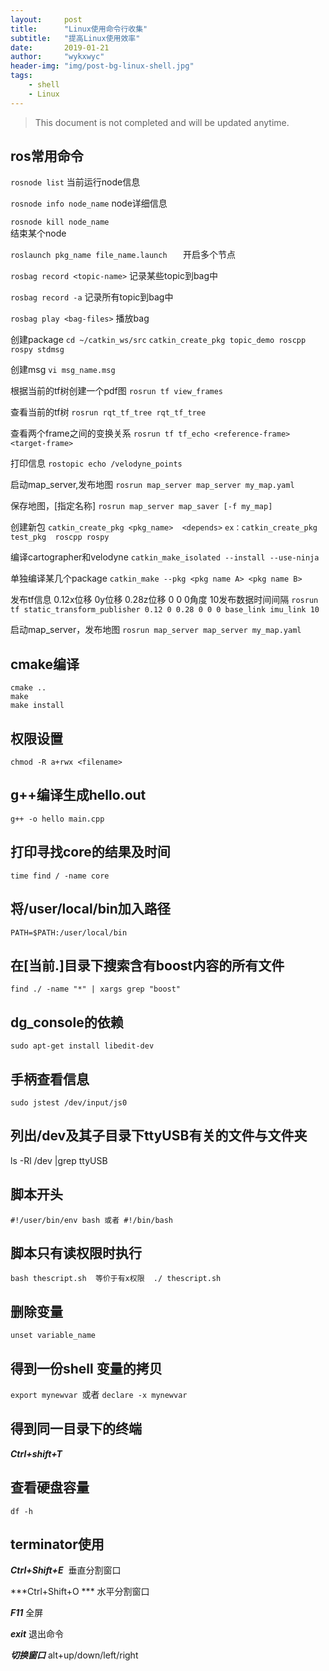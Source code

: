 ```yaml
---
layout:     post
title:      "Linux使用命令行收集"
subtitle:   "提高Linux使用效率"
date:       2019-01-21
author:     "wykxwyc"
header-img: "img/post-bg-linux-shell.jpg"
tags:
    - shell
    - Linux
---
```


> This document is not completed and will be updated anytime.


## ros常用命令
`rosnode list`
当前运行node信息

`rosnode info node_name`
   node详细信息

`rosnode kill node_name  `   
结束某个node

`roslaunch pkg_name file_name.launch   `
开启多个节点

`rosbag record <topic-name>`
记录某些topic到bag中

`rosbag record -a`
记录所有topic到bag中

`rosbag play <bag-files>`
播放bag

创建package
`cd ~/catkin_ws/src`
`catkin_create_pkg topic_demo roscpp rospy stdmsg`

创建msg
`vi msg_name.msg`

根据当前的tf树创建一个pdf图
`rosrun tf view_frames`

查看当前的tf树
`rosrun rqt_tf_tree rqt_tf_tree`

查看两个frame之间的变换关系
`rosrun tf tf_echo <reference-frame> <target-frame>`

打印信息
`rostopic echo /velodyne_points`

启动map_server,发布地图
`rosrun map_server map_server my_map.yaml`


保存地图，[指定名称]
`rosrun map_server map_saver [-f my_map]`


创建新包
`catkin_create_pkg <pkg_name>  <depends>`
`ex：catkin_create_pkg test_pkg  roscpp rospy`

编译cartographer和velodyne
`catkin_make_isolated --install --use-ninja`

单独编译某几个package
`catkin_make --pkg <pkg name A> <pkg name B>`

发布tf信息 0.12x位移 0y位移 0.28z位移 0 0 0角度 10发布数据时间间隔
`rosrun tf static_transform_publisher 0.12 0 0.28 0 0 0 base_link imu_link 10`

启动map_server，发布地图
`rosrun map_server map_server my_map.yaml`


## cmake编译
	cmake ..
	make
	make install

## 权限设置
`chmod -R a+rwx <filename>`

## g++编译生成hello.out
`g++ -o hello main.cpp`


## 打印寻找core的结果及时间
`time find / -name core`

## 将/user/local/bin加入路径
`PATH=$PATH:/user/local/bin`

## 在[当前.]目录下搜索含有boost内容的所有文件
`find ./ -name "*" | xargs grep "boost"`

## dg_console的依赖
`sudo apt-get install libedit-dev`

## 手柄查看信息
`sudo jstest /dev/input/js0`

## 列出/dev及其子目录下ttyUSB有关的文件与文件夹
ls -Rl /dev |grep ttyUSB

## 脚本开头
`#!/user/bin/env bash 或者 #!/bin/bash`

## 脚本只有读权限时执行
`bash thescript.sh  等价于有x权限  ./ thescript.sh`

## 删除变量
`unset variable_name `

## 得到一份shell 变量的拷贝
`export mynewvar `或者  `declare -x mynewvar`

## 得到同一目录下的终端
***Ctrl+shift+T***


## 查看硬盘容量
`df -h`


## terminator使用
***Ctrl+Shift+E*** 
垂直分割窗口

***Ctrl+Shift+O ***
水平分割窗口

***F11***
全屏

***exit***
 退出命令

***切换窗口***
alt+up/down/left/right